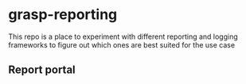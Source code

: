 # grasp-reporting

This repo is a place to experiment with different reporting and logging frameworks to figure out which ones are best suited for the use case

## Report portal

